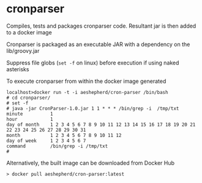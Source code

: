 # cronparser

Compiles, tests and packages cronparser code. 
Resultant jar is then added to a docker image

Cronparser is packaged as an executable JAR with a dependency on the lib/groovy.jar

Suppress file globs (`set -f` on linux) before execution if using naked asterisks

To execute cronparser from within the docker image generated
```
localhost>docker run -t -i aeshepherd/cron-parser /bin/bash
# cd cronparser/
# set -f
# java -jar CronParser-1.0.jar 1 1 * * * /bin/grep -i  /tmp/txt
minute          1
hour            1
day of month    1 2 3 4 5 6 7 8 9 10 11 12 13 14 15 16 17 18 19 20 21 22 23 24 25 26 27 28 29 30 31
month           1 2 3 4 5 6 7 8 9 10 11 12
day of week     1 2 3 4 5 6 7
command         /bin/grep -i /tmp/txt
#
```

Alternatively, the built image can be downloaded from Docker Hub
```
> docker pull aeshepherd/cron-parser:latest
```

